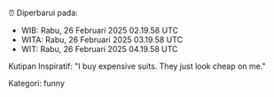 ⏰ Diperbarui pada:
- WIB: Rabu, 26 Februari 2025 02.19.58 UTC
- WITA: Rabu, 26 Februari 2025 03.19.58 UTC
- WIT: Rabu, 26 Februari 2025 04.19.58 UTC

Kutipan Inspiratif:
"I buy expensive suits. They just look cheap on me."


Kategori: funny

